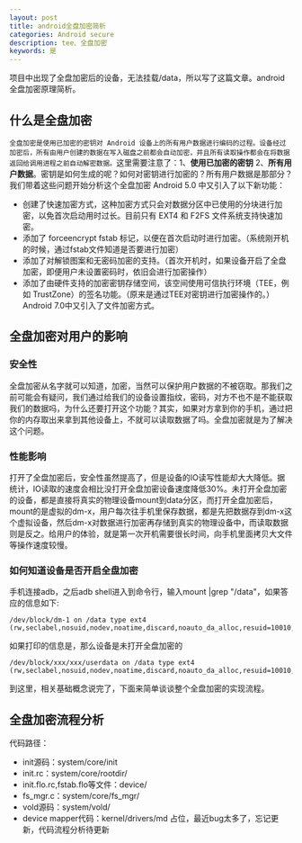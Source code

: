 ```yaml
---
layout: post
title: android全盘加密简析
categories: Android secure
description: tee、全盘加密
keywords: 是
---
```



项目中出现了全盘加密后的设备，无法挂载/data，所以写了这篇文章。android全盘加密原理简析。
## 什么是全盘加密
`全盘加密是使用已加密的密钥对 Android 设备上的所有用户数据进行编码的过程。设备经过加密后，所有由用户创建的数据在写入磁盘之前都会自动加密，并且所有读取操作都会在将数据返回给调用进程之前自动解密数据。`这里需要注意了：1、**使用已加密的密钥** 2、**所有用户数据**。密钥是如何生成的呢？如何对密钥进行加密的？所有用户数据是那部分？我们带着这些问题开始分析这个全盘加密 
Android 5.0 中又引入了以下新功能：

  - 创建了快速加密方式，这种加密方式只会对数据分区中已使用的分块进行加密，以免首次启动用时过长。目前只有 EXT4 和 F2FS 文件系统支持快速加密。
  - 添加了 forceencrypt fstab 标记，以便在首次启动时进行加密。（系统刚开机的时候，通过fstab文件知道是否要进行加密）
  - 添加了对解锁图案和无密码加密的支持。（首次开机时，如果设备开启了全盘加密，即便用户未设置密码时，依旧会进行加密操作）
  - 添加了由硬件支持的加密密钥存储空间，该空间使用可信执行环境（TEE，例如 TrustZone）的签名功能。（原来是通过TEE对密钥进行加密操作的。） 
Android 7.0中又引入了文件加密方式。
## 全盘加密对用户的影响
### 安全性
全盘加密从名字就可以知道，加密，当然可以保护用户数据的不被窃取。那我们之前可能会有疑问，我们通过给我们的设备设置指纹，密码，对方不也不是不能获取我们的数据吗，为什么还要打开这个功能？其实，如果对方拿到你的手机，通过把你的内存取出来拿到其他设备上，不就可以读取数据了吗。全盘加密就是为了解决这个问题。
### 性能影响
打开了全盘加密后，安全性虽然提高了，但是设备的IO读写性能却大大降低。据统计，IO读取的速度会相比没打开全盘加密设备速度降低30%。未打开全盘加密的设备，都是直接将真实的物理设备mount到data分区，而打开全盘加密后，mount的是虚拟的dm-x，用户每次往手机里保存数据，都是先把数据存到dm-x这个虚拟设备，然后dm-x对数据进行加密再存储到真实的物理设备中，而读取数据则是反之。给用户的体验，就是第一次开机需要很长时间，向手机里面拷贝大文件等操作速度较慢。
### 如何知道设备是否开启全盘加密
手机连接adb，之后adb shell进入到命令行，输入mount |grep "/data"，如果答应的信息如下:
```
/dev/block/dm-1 on /data type ext4 (rw,seclabel,nosuid,nodev,noatime,discard,noauto_da_alloc,resuid=10010,data=ordered)
```
如果打印的信息是，那么设备是未打开全盘加密的
```
/dev/block/xxx/xxx/userdata on /data type ext4 (rw,seclabel,nosuid,nodev,noatime,discard,noauto_da_alloc,resuid=10010,data=ordered)
```
到这里，相关基础概念说完了，下面来简单谈谈整个全盘加密的实现流程。
## 全盘加密流程分析

代码路径：
  - init源码：system/core/init 
  - init.rc：system/core/rootdir/ 
  - init.flo.rc,fstab.flo等文件：device/<platform> 
  - fs_mgr.c：system/core/fs_mgr/ 
  - vold源码：system/vold/ 
  - device mapper代码：kernel/drivers/md
占位，最近bug太多了，忘记更新，代码流程分析待更新
